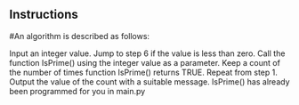 ## Instructions

#An algorithm is described as follows:

Input an integer value.
Jump to step 6 if the value is less than zero.
Call the function IsPrime() using the integer value as a parameter.
Keep a count of the number of times function IsPrime() returns TRUE.
Repeat from step 1.
Output the value of the count with a suitable message.
IsPrime() has already been programmed for you in main.py
